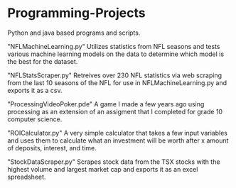 # Programming-Projects
Python and java based programs and scripts.

"NFLMachineLearning.py" Utilizes statistics from NFL seasons and tests various machine learning models on the data 
to determine which model is the best for the dataset.

"NFLStatsScraper.py" Retreives over 230 NFL statistics via web scraping from the last 10 seasons of the NFL for use in NFLMachineLearning.py and exports it as a csv.

"ProcessingVideoPoker.pde" A game I made a few years ago using processing as an extension of an assigment that I completed for grade 10 computer science.

"ROICalculator.py" A very simple calculator that takes a few input variables and uses them to calculate what an investment will be worth after x amount of deposits,
interest, and time.

"StockDataScraper.py" Scrapes stock data from the TSX stocks with the highest volume and largest market cap and exports it as an excel spreadsheet.
